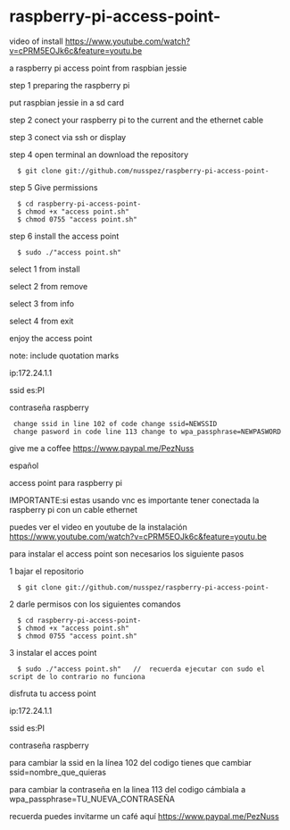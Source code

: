 # raspberry-pi-access-point-
video of install https://www.youtube.com/watch?v=cPRM5EOJk6c&feature=youtu.be

a raspberry pi access point from raspbian jessie

step 1 preparing the raspberry pi

put raspbian jessie in a sd card

step 2 conect your raspberry pi to the current and the ethernet cable 

step 3 conect via ssh or display

step 4 open terminal an download the repository

      $ git clone git://github.com/nusspez/raspberry-pi-access-point-

step 5 Give permissions

      $ cd raspberry-pi-access-point-
      $ chmod +x "access point.sh" 
      $ chmod 0755 "access point.sh"

step 6 install the access point

      $ sudo ./"access point.sh"

select 1 from install 

select 2 from remove

select 3 from info

select 4 from exit

enjoy the access point

note: include quotation marks

ip:172.24.1.1

ssid es:PI

contraseña raspberry
      
     change ssid in line 102 of code change ssid=NEWSSID
     change pasword in code line 113 change to wpa_passphrase=NEWPASWORD

give me a coffee https://www.paypal.me/PezNuss

español

access point para raspberry pi

IMPORTANTE:si estas usando vnc es importante  tener conectada la raspberry pi con un cable ethernet 

puedes ver el video en youtube de la instalación https://www.youtube.com/watch?v=cPRM5EOJk6c&feature=youtu.be

para instalar el access point son necesarios los siguiente pasos

1 bajar el repositorio

      $ git clone git://github.com/nusspez/raspberry-pi-access-point-
      
2 darle permisos con los siguientes comandos

      $ cd raspberry-pi-access-point-
      $ chmod +x "access point.sh" 
      $ chmod 0755 "access point.sh"
      
3 instalar el acces point

      $ sudo ./"access point.sh"   //  recuerda ejecutar con sudo el script de lo contrario no funciona 

disfruta tu access point

ip:172.24.1.1

ssid es:PI

contraseña raspberry

para cambiar la ssid en la línea 102 del codigo tienes que cambiar ssid=nombre_que_quieras

para cambiar la contraseña en la linea 113 del codigo cámbiala a wpa_passphrase=TU_NUEVA_CONTRASEÑA

recuerda puedes invitarme un café aquí https://www.paypal.me/PezNuss
